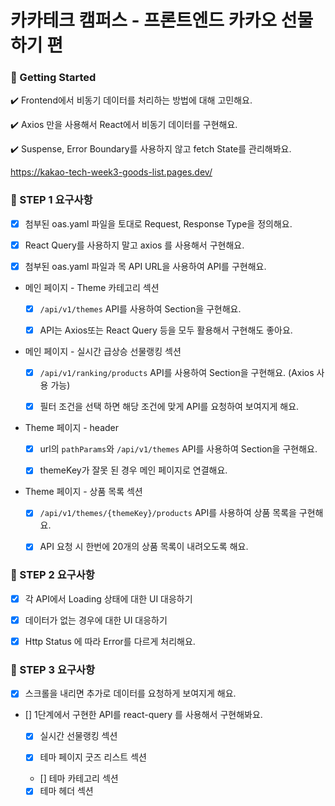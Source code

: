 <h1> 카카테크 캠퍼스 - 프론트엔드 카카오 선물하기 편</h1>

<h3> 🚀 Getting Started</h3>

✔️ Frontend에서 비동기 데이터를 처리하는 방법에 대해 고민해요.

✔️ Axios 만을 사용해서 React에서 비동기 데이터를 구현해요.

✔️ Suspense, Error Boundary를 사용하지 않고 fetch State를 관리해봐요.

https://kakao-tech-week3-goods-list.pages.dev/

<h3>📝 STEP 1 요구사항</h3>

- [x] 첨부된 oas.yaml 파일을 토대로 Request, Response Type을 정의해요.

- [x] React Query를 사용하지 말고 axios 를 사용해서 구현해요.

- [x] 첨부된 oas.yaml 파일과 목 API URL을 사용하여 API를 구현해요.

- 메인 페이지 - Theme 카테고리 섹션

  - [x] `/api/v1/themes` API를 사용하여 Section을 구현해요.

  - [x] API는 Axios또는 React Query 등을 모두 활용해서 구현해도 좋아요.

- 메인 페이지 - 실시간 급상승 선물랭킹 섹션

  - [x] `/api/v1/ranking/products` API를 사용하여 Section을 구현해요. (Axios 사용 가능)

  - [x] 필터 조건을 선택 하면 해당 조건에 맞게 API를 요청하여 보여지게 해요.

- Theme 페이지 - header

  - [x] url의 `pathParams`와 `/api/v1/themes` API를 사용하여 Section을 구현해요.

  - [x] themeKey가 잘못 된 경우 메인 페이지로 연결해요.

- Theme 페이지 - 상품 목록 섹션

  - [x] `/api/v1/themes/{themeKey}/products` API를 사용하여 상품 목록을 구현해요.

  - [x] API 요청 시 한번에 20개의 상품 목록이 내려오도록 해요.

<h3>📝 STEP 2 요구사항</h3>

- [x] 각 API에서 Loading 상태에 대한 UI 대응하기

- [x] 데이터가 없는 경우에 대한 UI 대응하기

- [x] Http Status 에 따라 Error를 다르게 처리해요.

<h3>📝 STEP 3 요구사항</h3>

- [x] 스크롤을 내리면 추가로 데이터를 요청하게 보여지게 해요.

- [] 1단계에서 구현한 API를 react-query 를 사용해서 구현해봐요.

  - [x] 실시간 선물랭킹 섹션

  - [x] 테마 페이지 굿즈 리스트 섹션

  - [] 테마 카테고리 섹션

  - [x] 테마 헤더 섹션
